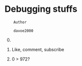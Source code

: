 #              Debugging stuffs

		Author

		davoe2000

0.

1.  Like, comment, subscribe

2.  0 > 972?
